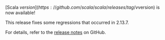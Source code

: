 [Scala $version](https://github.com/scala/scala/releases/tag/v$version) is now available!

This release fixes some regressions that occurred in 2.13.7.

For details, refer to the [release notes](https://github.com/scala/scala/releases/tag/v$version) on GitHub.
